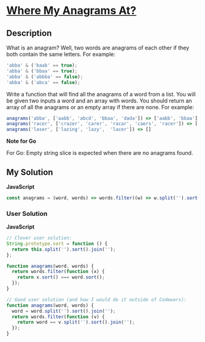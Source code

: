 # [Where My Anagrams At?](https://www.codewars.com/kata/523a86aa4230ebb5420001e1)

## Description

What is an anagram? Well, two words are anagrams of each other if they both contain the same letters. For example:

```js
'abba' & ('baab' == true);
'abba' & ('bbaa' == true);
'abba' & ('abbba' == false);
'abba' & ('abca' == false);
```

Write a function that will find all the anagrams of a word from a list. You will be given two inputs a word and an array with words. You should return an array of all the anagrams or an empty array if there are none. For example:

```js
anagrams('abba', ['aabb', 'abcd', 'bbaa', 'dada']) => ['aabb', 'bbaa']
anagrams('racer', ['crazer', 'carer', 'racar', 'caers', 'racer']) => ['carer', 'racer']
anagrams('laser', ['lazing', 'lazy',  'lacer']) => []
```

**Note for Go**

For Go: Empty string slice is expected when there are no anagrams found.

## My Solution

**JavaScript**

```js
const anagrams = (word, words) => words.filter((w) => w.split('').sort().join('') === word.split('').sort().join(''));
```

### User Solution

**JavaScript**

```js
// Clever user solution:
String.prototype.sort = function () {
  return this.split('').sort().join('');
};
```

```js
function anagrams(word, words) {
  return words.filter(function (x) {
    return x.sort() === word.sort();
  });
}
```

```js
// Good user solution (and how I would do it outside of Codewars):
function anagrams(word, words) {
  word = word.split('').sort().join('');
  return words.filter(function (v) {
    return word == v.split('').sort().join('');
  });
}
```
